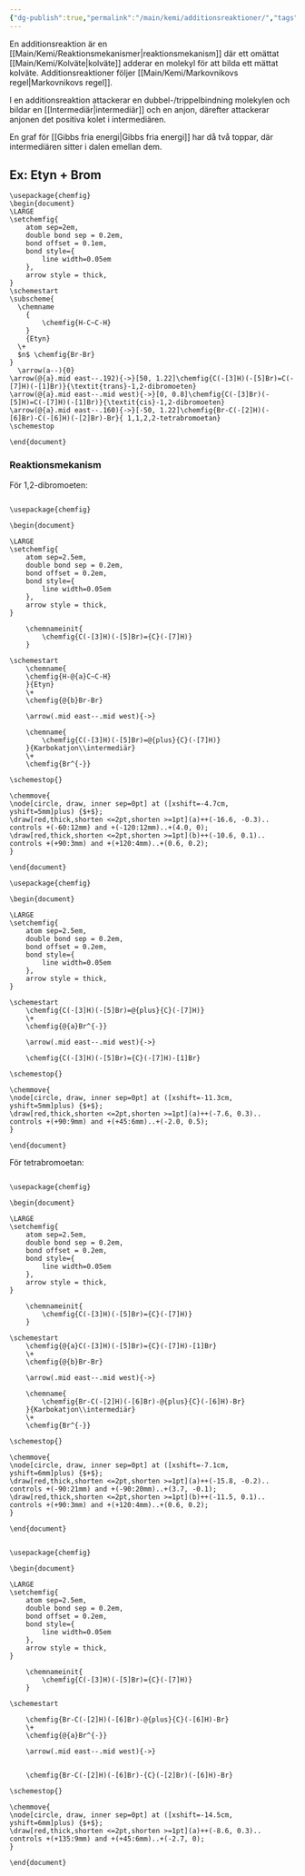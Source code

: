 ```yaml
---
{"dg-publish":true,"permalink":"/main/kemi/additionsreaktioner/","tags":["kemi","organisk-kemi"]}
---
```


En additionsreaktion är en [[Main/Kemi/Reaktionsmekanismer\|reaktionsmekanism]] där ett omättat [[Main/Kemi/Kolväte\|kolväte]] adderar en molekyl för att bilda ett mättat kolväte. Additionsreaktioner följer [[Main/Kemi/Markovnikovs regel\|Markovnikovs regel]].

I en additionsreaktion attackerar en dubbel-/trippelbindning molekylen och bildar en [[Intermediär\|intermediär]] och en anjon, därefter attackerar anjonen det positiva kolet i intermediären.

En graf för [[Gibbs fria energi\|Gibbs fria energi]] har då två toppar, där intermediären sitter i dalen emellan dem.

## Ex: Etyn + Brom

```chemfig
\usepackage{chemfig}
\begin{document}
\LARGE
\setchemfig{
	atom sep=2em,
	double bond sep = 0.2em,
	bond offset = 0.1em,
	bond style={
		line width=0.05em
	},
	arrow style = thick,
}
\schemestart
\subscheme{
  \chemname
    {
	    \chemfig{H-C~C-H}
    }
    {Etyn}
  \+
  $n$ \chemfig{Br-Br}
}
  \arrow(a--){0}
\arrow(@{a}.mid east--.192){->}[50, 1.22]\chemfig{C(-[3]H)(-[5]Br)=C(-[7]H)(-[1]Br)}{\textit{trans}-1,2-dibromoeten}
\arrow(@{a}.mid east--.mid west){->}[0, 0.8]\chemfig{C(-[3]Br)(-[5]H)=C(-[7]H)(-[1]Br)}{\textit{cis}-1,2-dibromoeten}
\arrow(@{a}.mid east--.160){->}[-50, 1.22]\chemfig{Br-C(-[2]H)(-[6]Br)-C(-[6]H)(-[2]Br)-Br}{ 1,1,2,2-tetrabromoetan}
\schemestop

\end{document}
```

### Reaktionsmekanism

För 1,2-dibromoeten:

```chemfig

\usepackage{chemfig}

\begin{document}

\LARGE
\setchemfig{
	atom sep=2.5em,
	double bond sep = 0.2em,
	bond offset = 0.2em,
	bond style={
		line width=0.05em
	},
	arrow style = thick,
}

	\chemnameinit{
		\chemfig{C(-[3]H)(-[5]Br)={C}(-[7]H)}
	}

\schemestart
	\chemname{
	\chemfig{H-@{a}C~C-H}
	}{Etyn}
	\+
	\chemfig{@{b}Br-Br}
	
	\arrow(.mid east--.mid west){->}

	\chemname{
		\chemfig{C(-[3]H)(-[5]Br)=@{plus}{C}(-[7]H)}
	}{Karbokatjon\\intermediär}
	\+
	\chemfig{Br^{-}}

\schemestop{}

\chemmove{
\node[circle, draw, inner sep=0pt] at ([xshift=-4.7cm, yshift=5mm]plus) {$+$};
\draw[red,thick,shorten <=2pt,shorten >=1pt](a)++(-16.6, -0.3).. controls +(-60:12mm) and +(-120:12mm)..+(4.0, 0);
\draw[red,thick,shorten <=2pt,shorten >=1pt](b)++(-10.6, 0.1).. controls +(+90:3mm) and +(+120:4mm)..+(0.6, 0.2);
}

\end{document}
```


```chemfig
\usepackage{chemfig}

\begin{document}

\LARGE
\setchemfig{
	atom sep=2.5em,
	double bond sep = 0.2em,
	bond offset = 0.2em,
	bond style={
		line width=0.05em
	},
	arrow style = thick,
}

\schemestart
	\chemfig{C(-[3]H)(-[5]Br)=@{plus}{C}(-[7]H)}
	\+
	\chemfig{@{a}Br^{-}}
	
	\arrow(.mid east--.mid west){->}
	
	\chemfig{C(-[3]H)(-[5]Br)={C}(-[7]H)-[1]Br}

\schemestop{}

\chemmove{
\node[circle, draw, inner sep=0pt] at ([xshift=-11.3cm, yshift=5mm]plus) {$+$};
\draw[red,thick,shorten <=2pt,shorten >=1pt](a)++(-7.6, 0.3).. controls +(+90:9mm) and +(+45:6mm)..+(-2.0, 0.5);
}

\end{document}
```


För tetrabromoetan:

```chemfig

\usepackage{chemfig}

\begin{document}

\LARGE
\setchemfig{
	atom sep=2.5em,
	double bond sep = 0.2em,
	bond offset = 0.2em,
	bond style={
		line width=0.05em
	},
	arrow style = thick,
}

	\chemnameinit{
		\chemfig{C(-[3]H)(-[5]Br)={C}(-[7]H)}
	}

\schemestart
	\chemfig{@{a}C(-[3]H)(-[5]Br)={C}(-[7]H)-[1]Br}
	\+
	\chemfig{@{b}Br-Br}
	
	\arrow(.mid east--.mid west){->}

	\chemname{
		\chemfig{Br-C(-[2]H)(-[6]Br)-@{plus}{C}(-[6]H)-Br}
	}{Karbokatjon\\intermediär}
	\+
	\chemfig{Br^{-}}

\schemestop{}

\chemmove{
\node[circle, draw, inner sep=0pt] at ([xshift=-7.1cm, yshift=6mm]plus) {$+$};
\draw[red,thick,shorten <=2pt,shorten >=1pt](a)++(-15.8, -0.2).. controls +(-90:21mm) and +(-90:20mm)..+(3.7, -0.1);
\draw[red,thick,shorten <=2pt,shorten >=1pt](b)++(-11.5, 0.1).. controls +(+90:3mm) and +(+120:4mm)..+(0.6, 0.2);
}

\end{document}
```


```chemfig

\usepackage{chemfig}

\begin{document}

\LARGE
\setchemfig{
	atom sep=2.5em,
	double bond sep = 0.2em,
	bond offset = 0.2em,
	bond style={
		line width=0.05em
	},
	arrow style = thick,
}

	\chemnameinit{
		\chemfig{C(-[3]H)(-[5]Br)={C}(-[7]H)}
	}

\schemestart

	\chemfig{Br-C(-[2]H)(-[6]Br)-@{plus}{C}(-[6]H)-Br}
	\+
	\chemfig{@{a}Br^{-}}
	
	\arrow(.mid east--.mid west){->}


	\chemfig{Br-C(-[2]H)(-[6]Br)-{C}(-[2]Br)(-[6]H)-Br}

\schemestop{}

\chemmove{
\node[circle, draw, inner sep=0pt] at ([xshift=-14.5cm, yshift=6mm]plus) {$+$};
\draw[red,thick,shorten <=2pt,shorten >=1pt](a)++(-8.6, 0.3).. controls +(+135:9mm) and +(+45:6mm)..+(-2.7, 0);
}

\end{document}
```

